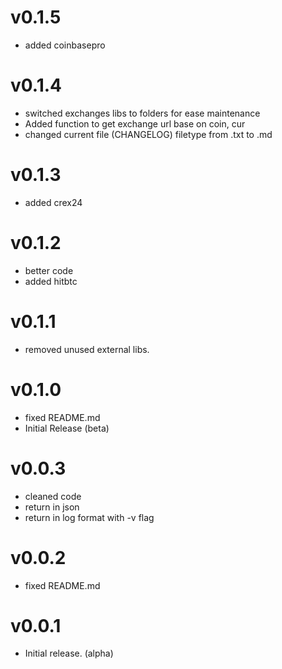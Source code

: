 # v0.1.5
- added coinbasepro

# v0.1.4
- switched exchanges libs to folders for ease maintenance
- Added function to get exchange url base on coin, cur
- changed current file (CHANGELOG) filetype from .txt to .md

# v0.1.3
- added crex24

# v0.1.2
- better code
- added hitbtc

# v0.1.1
- removed unused external libs.

# v0.1.0
- fixed README.md
- Initial Release (beta)

# v0.0.3
- cleaned code
- return in json
- return in log format with -v flag

# v0.0.2
- fixed README.md

# v0.0.1
- Initial release. (alpha)